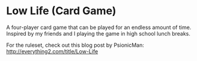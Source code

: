 # Low Life (Card Game)
A four-player card game that can be played for an endless amount of time.  Inspired by my friends and I playing the game in high school lunch breaks.

For the ruleset, check out this blog post by PsionicMan:
http://everything2.com/title/Low-Life
